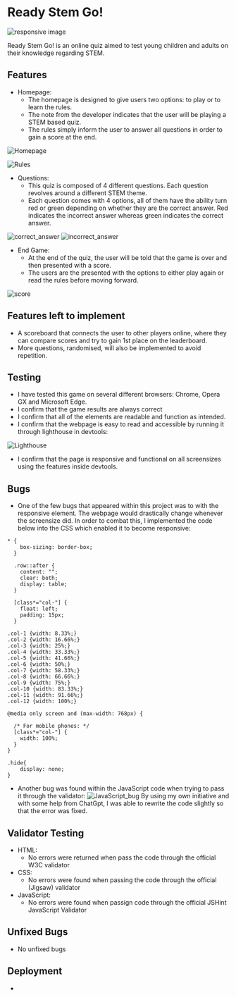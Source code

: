 # **Ready Stem Go!**

![responsive image](./assets/images/responsive.png)

Ready Stem Go! is an online quiz aimed to test young children and adults on their knowledge regarding STEM. 

## **Features**
- Homepage:
    - The homepage is designed to give users two options: to play or to learn the rules.
    - The note from the developer indicates that the user will be playing a STEM based quiz.
    - The rules simply inform the user to answer all questions in order to gain a score at the end.

![Homepage](./assets/images/homepage1.png)

![Rules](./assets/images/rules2.png)

- Questions:
    - This quiz is composed of 4 different questions. Each question revolves around a different STEM theme. 
    - Each question comes with 4 options, all of them have the ability turn red or green depending on whether they are the correct answer. Red indicates the incorrect answer whereas green indicates the correct answer. 

![correct_answer](./assets/images/correct.png)
![incorrect_answer](./assets/images/incorrect.png)

- End Game:
    - At the end of the quiz, the user will be told that the game is over and then presented with a score. 
    - The users are the presented with the options to either play again or read the rules before moving forward.

![score](./assets/images/game_over.png)

## **Features left to implement**
- A scoreboard that connects the user to other players online, where they can compare scores and try to gain 1st place on the leaderboard. 
- More questions, randomised, will also be implemented to avoid repetition.

## **Testing**

- I have tested this game on several different browsers: Chrome, Opera GX and Microsoft Edge. 
- I confirm that the game results are always correct
- I confirm that all of the elements are readable and function as intended. 
- I confirm that the webpage is easy to read and accessible by running it through lighthouse in devtools:

![Lighthouse](./assets/images/lighthouse.png)
- I confirm that the page is responsive and functional on all screensizes using the features inside devtools.

## **Bugs**

- One of the few bugs that appeared within this project was to with the responsive element. The webpage would drastically change whenever the screensize did. In order to combat this, I implemented the code below into the CSS which enabled it to become responsive:  

```
* {
    box-sizing: border-box;
  }
  
  .row::after {
    content: "";
    clear: both;
    display: table;
  }
  
  [class*="col-"] {
    float: left;
    padding: 15px;
  }
  
.col-1 {width: 8.33%;}
.col-2 {width: 16.66%;}
.col-3 {width: 25%;}
.col-4 {width: 33.33%;}
.col-5 {width: 41.66%;}
.col-6 {width: 50%;}
.col-7 {width: 58.33%;}
.col-8 {width: 66.66%;}
.col-9 {width: 75%;}
.col-10 {width: 83.33%;}
.col-11 {width: 91.66%;}
.col-12 {width: 100%;}

@media only screen and (max-width: 768px) {

  /* For mobile phones: */
  [class*="col-"] {
    width: 100%;
  }
}

.hide{
    display: none;
}
```
- Another bug was found within the JavaScript code when trying to pass it through the validator: 
![JavaScript_bug](./assets/images/javabug.png)
By using my own initiative and with some help from ChatGpt, I was able to rewrite the code slightly so that the error was fixed. 

## **Validator Testing**
- HTML:
    - No errors were returned when pass the code through the official W3C validator
- CSS:
    - No errors were found when passing the code through the official (Jigsaw) validator
- JavaScript:
    - No errors were found when passign code through the official JSHint JavaScript Validator 

## **Unfixed Bugs**
- No unfixed bugs

## **Deployment**

- 








